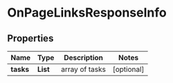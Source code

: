 # OnPageLinksResponseInfo


## Properties

| Name | Type | Description | Notes |
|------------ | ------------- | ------------- | -------------|
**tasks** | **List<OnPageLinksTaskInfo>** | array of tasks |[optional]|